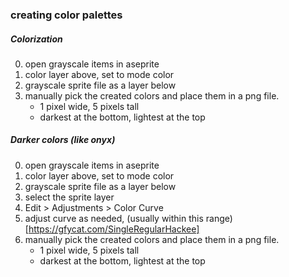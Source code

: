 ### creating color palettes

##### Colorization

0. open grayscale items in aseprite
0. color layer above, set to mode color
0. grayscale sprite file as a layer below
0. manually pick the created colors and place them in a png file.
    * 1 pixel wide, 5 pixels tall
    * darkest at the bottom, lightest at the top

##### Darker colors (like onyx)

0. open grayscale items in aseprite
0. color layer above, set to mode color
0. grayscale sprite file as a layer below
0. select the sprite layer
0. Edit > Adjustments > Color Curve
0. adjust curve as needed, (usually within this range)[https://gfycat.com/SingleRegularHackee]
0. manually pick the created colors and place them in a png file.
    * 1 pixel wide, 5 pixels tall
    * darkest at the bottom, lightest at the top

